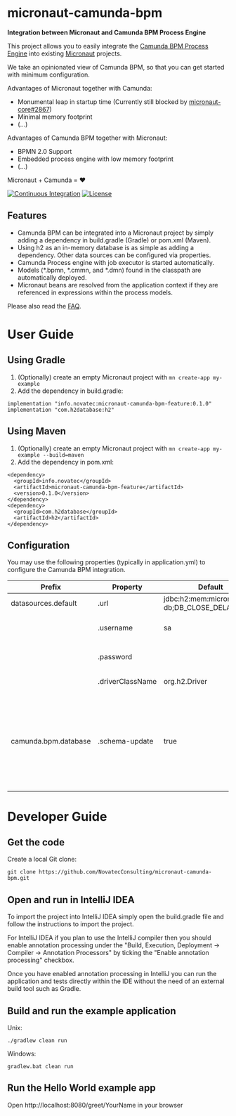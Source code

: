 # micronaut-camunda-bpm
**Integration between Micronaut and Camunda BPM Process Engine**

This project allows you to easily integrate the [Camunda BPM Process Engine](https://camunda.com/products/bpmn-engine/) into existing [Micronaut](https://micronaut.io) projects.

We take an opinionated view of Camunda BPM, so that you can get started with minimum configuration.

Advantages of Micronaut together with Camunda:
* Monumental leap in startup time (Currently still blocked by [micronaut-core#2867](https://github.com/micronaut-projects/micronaut-core/issues/2867))
* Minimal memory footprint
* (...)

Advantages of Camunda BPM together with Micronaut:
* BPMN 2.0 Support
* Embedded process engine with low memory footprint
* (...)

Micronaut + Camunda = :heart:

[![Continuous Integration](https://github.com/NovatecConsulting/micronaut-camunda-bpm/workflows/Continuous%20Integration/badge.svg)](https://github.com/NovatecConsulting/micronaut-camunda-bpm/actions)
[![License](https://img.shields.io/:license-apache-blue.svg)](https://www.apache.org/licenses/LICENSE-2.0.html)

## Features
* Camunda BPM can be integrated into a Micronaut project by simply adding a dependency in build.gradle (Gradle) or pom.xml (Maven).
* Using h2 as an in-memory database is as simple as adding a dependency. Other data sources can be configured via properties.
* Camunda Process engine with job executor is started automatically.
* Models (*.bpmn, *.cmmn, and *.dmn) found in the classpath are automatically deployed.
* Micronaut beans are resolved from the application context if they are referenced in expressions within the process models.

Please also read the [FAQ](FAQ.md).

# User Guide

## Using Gradle
1. (Optionally) create an empty Micronaut project with `mn create-app my-example`
2. Add the dependency in build.gradle:
```
implementation "info.novatec:micronaut-camunda-bpm-feature:0.1.0"
implementation "com.h2database:h2"
```

## Using Maven
1. (Optionally) create an empty Micronaut project with `mn create-app my-example --build=maven`
2. Add the dependency in pom.xml:
```
<dependency>
  <groupId>info.novatec</groupId>
  <artifactId>micronaut-camunda-bpm-feature</artifactId>
  <version>0.1.0</version>
</dependency>
<dependency>
  <groupId>com.h2database</groupId>
  <artifactId>h2</artifactId>
</dependency>
```

## Configuration

You may use the following properties (typically in application.yml) to configure the Camunda BPM integration.

| Prefix               |Property          | Default                                      | Description            |
|----------------------|------------------|----------------------------------------------|------------------------|
| datasources.default  | .url             | jdbc:h2:mem:micronaut-db;DB_CLOSE_DELAY=1000 | Database URL           |
|                      | .username        | sa                                           | User name for database |
|                      | .password        |                                              | Password for database  |
|                      | .driverClassName | org.h2.Driver                                | Driver for database    |
| camunda.bpm.database | .schema-update   | true                                         | If automatic schema update should be applied, use one of [true, false, create, create-drop, drop-create] |

# Developer Guide
## Get the code

Create a local Git clone:

`git clone https://github.com/NovatecConsulting/micronaut-camunda-bpm.git`

## Open and run in IntelliJ IDEA

To import the project into IntelliJ IDEA simply open the build.gradle file and follow the instructions to import the project.

For IntelliJ IDEA if you plan to use the IntelliJ compiler then you should enable annotation processing under the "Build, Execution, Deployment → Compiler → Annotation Processors" by ticking the "Enable annotation processing" checkbox.

Once you have enabled annotation processing in IntelliJ you can run the application and tests directly within the IDE without the need of an external build tool such as Gradle.

## Build and run the example application

Unix:
```
./gradlew clean run
```

Windows:

```
gradlew.bat clean run
```

## Run the Hello World example app

Open http://localhost:8080/greet/YourName in your browser
